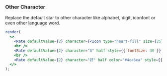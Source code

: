### Other Character

Replace the default star to other character like alphabet, digit, iconfont or even other language word.

<!--start-code-->

```jsx
render(
  <>
    <Rate defaultValue={2} character={<Icon type="heart-fill" size={25}/>} half color="#f30"/>
    <br />
    <Rate defaultValue={2} character="A" half style={{ fontSize: 30 }} />
    <br />
    <Rate defaultValue={2} character="好" half color="#4ca6ea" style={{ fontSize: 25 }}/>
  </>
);
```

<!--end-code-->
